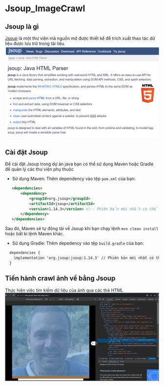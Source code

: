 # Jsoup_ImageCrawl
## Jsoup là gì
[Jsoup](https://jsoup.org/) là một thư viện mã nguồn mở được thiết kế để trích xuất thao tác dữ liệu được lưu trữ trong tài liệu.<br>
![image](https://raw.githubusercontent.com/NguyenSyHung2k3/Jsoup_ImageCrawl/master/assets/Jsoup.png)
## Cài đặt Jsoup 
Để cài đặt Jsoup trong dự án java bạn có thể sử dụng Maven hoặc Gradle để quản lý các thư viện phụ thuộc
- Sử dụng Maven:
  Thêm dependency vào tệp `pom.xml` của bạn:
```xml
   <dependencies>
       <dependency>
           <groupId>org.jsoup</groupId>
           <artifactId>jsoup</artifactId>
           <version>1.14.3</version> <!-- Phiên bản mới nhất có thể thay đổi -->
       </dependency>
   </dependencies>
```
Sau đó, Maven sẽ tự động tải về Jsoup khi bạn chạy lệnh `mvn clean install` hoặc bất kì lệnh Maven khác.
- Sử dụng Gradle:
  Thêm depedency vào tệp `build.gradle` của bạn:
```xml
  dependencies {
    implementation 'org.jsoup:jsoup:1.14.3' // Phiên bản mới nhất có thể thay đổi
  }
```
## Tiến hành crawl ảnh về bằng Jsoup
Thực hiện việc tìm kiếm dữ liệu của ảnh qua các thẻ HTML
<br>
![image](https://github.com/NguyenSyHung2k3/Jsoup_ImageCrawl/blob/master/assets/Screenshot%202023-12-12%20193147.png)

